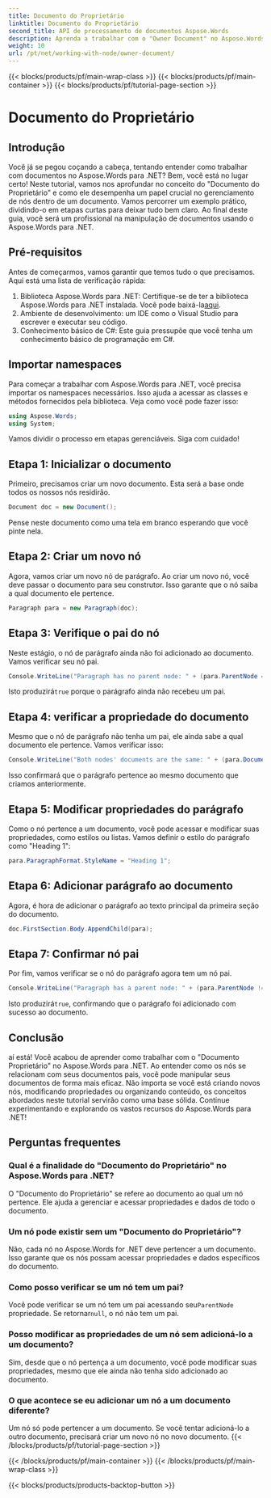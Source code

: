 ```yaml
---
title: Documento do Proprietário
linktitle: Documento do Proprietário
second_title: API de processamento de documentos Aspose.Words
description: Aprenda a trabalhar com o "Owner Document" no Aspose.Words para .NET. Este guia passo a passo abrange a criação e a manipulação de nós dentro de um documento.
weight: 10
url: /pt/net/working-with-node/owner-document/
---
```


{{< blocks/products/pf/main-wrap-class >}}
{{< blocks/products/pf/main-container >}}
{{< blocks/products/pf/tutorial-page-section >}}

# Documento do Proprietário

## Introdução

Você já se pegou coçando a cabeça, tentando entender como trabalhar com documentos no Aspose.Words para .NET? Bem, você está no lugar certo! Neste tutorial, vamos nos aprofundar no conceito do "Documento do Proprietário" e como ele desempenha um papel crucial no gerenciamento de nós dentro de um documento. Vamos percorrer um exemplo prático, dividindo-o em etapas curtas para deixar tudo bem claro. Ao final deste guia, você será um profissional na manipulação de documentos usando o Aspose.Words para .NET.

## Pré-requisitos

Antes de começarmos, vamos garantir que temos tudo o que precisamos. Aqui está uma lista de verificação rápida:

1.  Biblioteca Aspose.Words para .NET: Certifique-se de ter a biblioteca Aspose.Words para .NET instalada. Você pode baixá-la[aqui](https://releases.aspose.com/words/net/).
2. Ambiente de desenvolvimento: um IDE como o Visual Studio para escrever e executar seu código.
3. Conhecimento básico de C#: Este guia pressupõe que você tenha um conhecimento básico de programação em C#.

## Importar namespaces

Para começar a trabalhar com Aspose.Words para .NET, você precisa importar os namespaces necessários. Isso ajuda a acessar as classes e métodos fornecidos pela biblioteca. Veja como você pode fazer isso:

```csharp
using Aspose.Words;
using System;
```

Vamos dividir o processo em etapas gerenciáveis. Siga com cuidado!

## Etapa 1: Inicializar o documento

Primeiro, precisamos criar um novo documento. Esta será a base onde todos os nossos nós residirão.

```csharp
Document doc = new Document();
```

Pense neste documento como uma tela em branco esperando que você pinte nela.

## Etapa 2: Criar um novo nó

Agora, vamos criar um novo nó de parágrafo. Ao criar um novo nó, você deve passar o documento para seu construtor. Isso garante que o nó saiba a qual documento ele pertence.

```csharp
Paragraph para = new Paragraph(doc);
```

## Etapa 3: Verifique o pai do nó

Neste estágio, o nó de parágrafo ainda não foi adicionado ao documento. Vamos verificar seu nó pai.

```csharp
Console.WriteLine("Paragraph has no parent node: " + (para.ParentNode == null));
```

 Isto produzirá`true` porque o parágrafo ainda não recebeu um pai.

## Etapa 4: verificar a propriedade do documento

Mesmo que o nó de parágrafo não tenha um pai, ele ainda sabe a qual documento ele pertence. Vamos verificar isso:

```csharp
Console.WriteLine("Both nodes' documents are the same: " + (para.Document == doc));
```

Isso confirmará que o parágrafo pertence ao mesmo documento que criamos anteriormente.

## Etapa 5: Modificar propriedades do parágrafo

Como o nó pertence a um documento, você pode acessar e modificar suas propriedades, como estilos ou listas. Vamos definir o estilo do parágrafo como "Heading 1":

```csharp
para.ParagraphFormat.StyleName = "Heading 1";
```

## Etapa 6: Adicionar parágrafo ao documento

Agora, é hora de adicionar o parágrafo ao texto principal da primeira seção do documento.

```csharp
doc.FirstSection.Body.AppendChild(para);
```

## Etapa 7: Confirmar nó pai

Por fim, vamos verificar se o nó do parágrafo agora tem um nó pai.

```csharp
Console.WriteLine("Paragraph has a parent node: " + (para.ParentNode != null));
```

 Isto produzirá`true`, confirmando que o parágrafo foi adicionado com sucesso ao documento.

## Conclusão

aí está! Você acabou de aprender como trabalhar com o "Documento Proprietário" no Aspose.Words para .NET. Ao entender como os nós se relacionam com seus documentos pais, você pode manipular seus documentos de forma mais eficaz. Não importa se você está criando novos nós, modificando propriedades ou organizando conteúdo, os conceitos abordados neste tutorial servirão como uma base sólida. Continue experimentando e explorando os vastos recursos do Aspose.Words para .NET!

## Perguntas frequentes

### Qual é a finalidade do "Documento do Proprietário" no Aspose.Words para .NET?  
O "Documento do Proprietário" se refere ao documento ao qual um nó pertence. Ele ajuda a gerenciar e acessar propriedades e dados de todo o documento.

### Um nó pode existir sem um "Documento do Proprietário"?  
Não, cada nó no Aspose.Words for .NET deve pertencer a um documento. Isso garante que os nós possam acessar propriedades e dados específicos do documento.

### Como posso verificar se um nó tem um pai?  
Você pode verificar se um nó tem um pai acessando seu`ParentNode` propriedade. Se retornar`null`, o nó não tem um pai.

### Posso modificar as propriedades de um nó sem adicioná-lo a um documento?  
Sim, desde que o nó pertença a um documento, você pode modificar suas propriedades, mesmo que ele ainda não tenha sido adicionado ao documento.

### O que acontece se eu adicionar um nó a um documento diferente?  
Um nó só pode pertencer a um documento. Se você tentar adicioná-lo a outro documento, precisará criar um novo nó no novo documento.
{{< /blocks/products/pf/tutorial-page-section >}}

{{< /blocks/products/pf/main-container >}}
{{< /blocks/products/pf/main-wrap-class >}}

{{< blocks/products/products-backtop-button >}}
